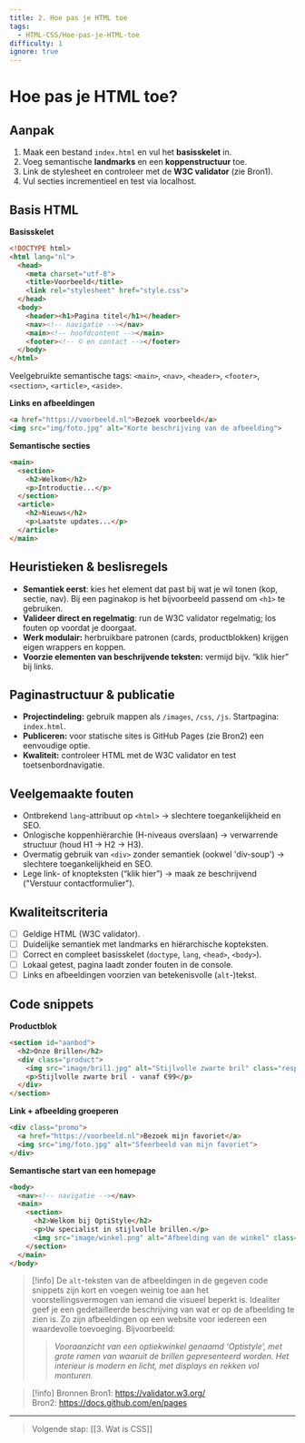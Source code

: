 ```yaml
---
title: 2. Hoe pas je HTML toe
tags:
  - HTML-CSS/Hoe-pas-je-HTML-toe
difficulty: 1
ignore: true
---
```


# Hoe pas je HTML toe?

## Aanpak
1. Maak een bestand `index.html` en vul het **basisskelet** in.
2. Voeg semantische **landmarks** en een **koppenstructuur** toe.
3. Link de stylesheet en controleer met de **W3C validator** (zie Bron1).
4. Vul secties incrementieel en test via localhost.

## Basis HTML
**Basisskelet**
```html
<!DOCTYPE html>
<html lang="nl">
  <head>
    <meta charset="utf-8">
    <title>Voorbeeld</title>
    <link rel="stylesheet" href="style.css">
  </head>
  <body>
    <header><h1>Pagina titel</h1></header>
    <nav><!-- navigatie --></nav>
    <main><!-- hoofdcontent --></main>
    <footer><!-- © en contact --></footer>
  </body>
</html>
```
Veelgebruikte semantische tags: `<main>`, `<nav>`, `<header>`, `<footer>`, `<section>`, `<article>`, `<aside>`.

**Links en afbeeldingen**
```html
<a href="https://voorbeeld.nl">Bezoek voorbeeld</a>
<img src="img/foto.jpg" alt="Korte beschrijving van de afbeelding">
```

**Semantische secties**
```html
<main>
  <section>
    <h2>Welkom</h2>
    <p>Introductie...</p>
  </section>
  <article>
    <h2>Nieuws</h2>
    <p>Laatste updates...</p>
  </article>
</main>
```

## Heuristieken & beslisregels
- **Semantiek eerst**: kies het element dat past bij wat je wil tonen (kop, sectie, nav). Bij een paginakop is het bijvoorbeeld passend om `<h1>` te gebruiken. 
- **Valideer direct en regelmatig**: run de W3C validator regelmatig; los fouten op voordat je doorgaat. 
- **Werk modulair:** herbruikbare patronen (cards, productblokken) krijgen eigen wrappers en koppen.
- **Voorzie elementen van beschrijvende teksten:** vermijd bijv. “klik hier” bij links.

## Paginastructuur & publicatie
- **Projectindeling:** gebruik mappen als `/images`, `/css`, `/js`. Startpagina: `index.html`.
- **Publiceren:** voor statische sites is GitHub Pages (zie Bron2) een eenvoudige optie.
- **Kwaliteit:** controleer HTML met de W3C validator en test toetsenbordnavigatie.

## Veelgemaakte fouten
- Ontbrekend `lang`-attribuut op `<html>` → slechtere toegankelijkheid en SEO.  
- Onlogische koppenhiërarchie (H-niveaus overslaan) → verwarrende structuur (houd H1 → H2 → H3).  
- Overmatig gebruik van `<div>` zonder semantiek (ookwel 'div-soup') → slechtere toegankelijkheid en SEO.
- Lege link- of knopteksten (“klik hier”) → maak ze beschrijvend ("Verstuur contactformulier").  

## Kwaliteitscriteria
- [ ] Geldige HTML (W3C validator).
- [ ] Duidelijke semantiek met landmarks en hiërarchische kopteksten.
- [ ] Correct en compleet basisskelet (`doctype`, `lang`, `<head>`, `<body>`).  
- [ ] Lokaal getest, pagina laadt zonder fouten in de console.
- [ ] Links en afbeeldingen voorzien van betekenisvolle (`alt`-)tekst.

## Code snippets
**Productblok**
```html
<section id="aanbod">
  <h2>Onze Brillen</h2>
  <div class="product">
    <img src="image/bril1.jpg" alt="Stijlvolle zwarte bril" class="responsiveImage">
    <p>Stijlvolle zwarte bril - vanaf €99</p>
  </div>
</section>
```

**Link + afbeelding groeperen**
```html
<div class="promo">
  <a href="https://voorbeeld.nl">Bezoek mijn favoriet</a>
  <img src="img/foto.jpg" alt="Sfeerbeeld van mijn favoriet">
</div>
```

**Semantische start van een homepage**
```html
<body>
  <nav><!-- navigatie --></nav>
  <main>
    <section>
      <h2>Welkom bij OptiStyle</h2>
      <p>Uw specialist in stijlvolle brillen.</p>
      <img src="image/winkel.png" alt="Afbeelding van de winkel" class="responsiveImage">
    </section>
  </main>
</body>
```

> [!info] De `alt`-teksten van de afbeeldingen in de gegeven code snippets zijn kort en voegen weinig toe aan het voorstellingsvermogen van iemand die visueel beperkt is. Idealiter geef je een gedetailleerde beschrijving van wat er op de afbeelding te zien is. Zo zijn afbeeldingen op een website voor iedereen een waardevolle toevoeging. Bijvoorbeeld:
> > *Vooraanzicht van een optiekwinkel genaamd ‘Optistyle’, met grote ramen van waaruit de brillen gepresenteerd worden. Het interieur is modern en licht, met displays en rekken vol monturen.*

> [!info] Bronnen
> Bron1: https://validator.w3.org/ \
> Bron2: https://docs.github.com/en/pages

---

> Volgende stap: [[3. Wat is CSS]]